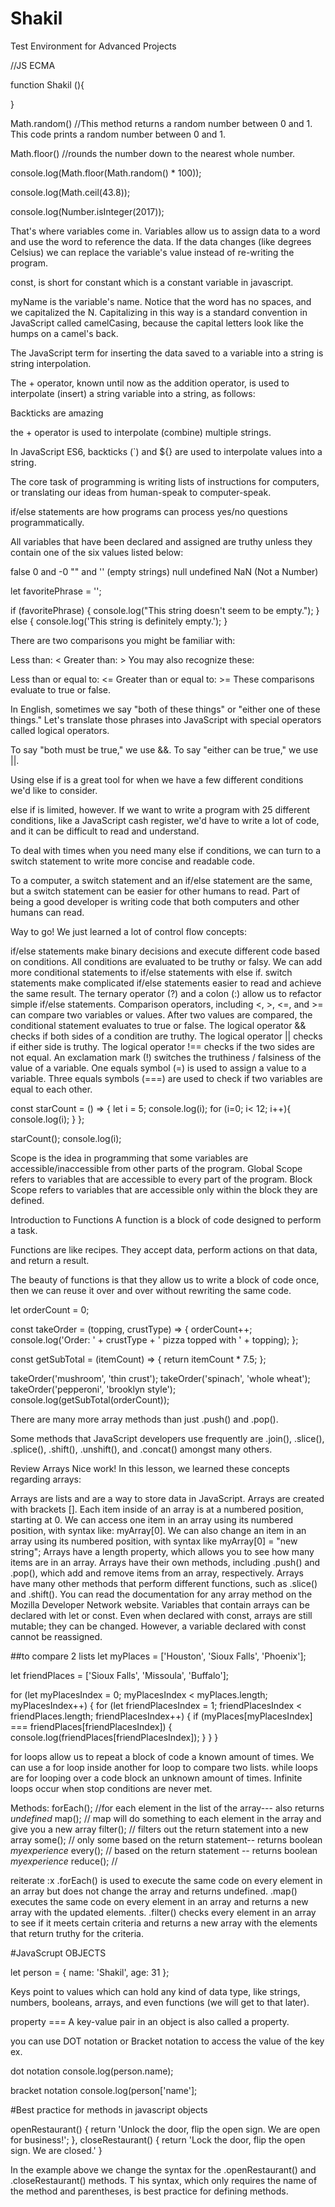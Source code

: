 # Shakil
Test Environment for Advanced Projects

//JS ECMA

function Shakil (){

}

Math.random()		//This method returns a random number between 0 and 1. This code prints a random number between 0 and 1.

Math.floor()		//rounds the number down to the nearest whole number.

console.log(Math.floor(Math.random() * 100));

console.log(Math.ceil(43.8));

console.log(Number.isInteger(2017));

That's where variables come in. 
Variables allow us to assign data to a word and use the word to reference the data. 
If the data changes (like degrees Celsius) we can replace the variable's value instead of re-writing the program.

const, is short for constant which is a constant variable in javascript.

myName is the variable's name. 
Notice that the word has no spaces, and we capitalized the N. 
Capitalizing in this way is a standard convention in JavaScript called camelCasing, because the capital letters look like the humps on a camel's back.

The JavaScript term for inserting the data saved to a variable into a string is string interpolation.

The + operator, known until now as the addition operator, is used to interpolate (insert) a string variable into a string, as follows:

Backticks are amazing

the + operator is used to interpolate (combine) multiple strings.

In JavaScript ES6, backticks (`) and ${} are used to interpolate values into a string.

The core task of programming is writing lists of instructions for computers, or translating our ideas from human-speak to computer-speak.


if/else statements are how programs can process yes/no questions programmatically.

All variables that have been declared and assigned are truthy unless they contain one of the six values listed below:

false
0 and -0
"" and '' (empty strings)
null
undefined
NaN (Not a Number)





let favoritePhrase = '';

if (favoritePhrase) {
  console.log("This string doesn't seem to be empty.");
} else {
  console.log('This string is definitely empty.');
}


There are two comparisons you might be familiar with:

Less than: <
Greater than: >
You may also recognize these:

Less than or equal to: <=
Greater than or equal to: >=
These comparisons evaluate to true or false.



In English, sometimes we say "both of these things" or "either one of these things." Let's translate those phrases into JavaScript with special operators called logical operators.

To say "both must be true," we use &&.
To say "either can be true," we use ||.




Using else if is a great tool for when we have a few different conditions we'd like to consider.

else if is limited, however. If we want to write a program with 25 different conditions, like a JavaScript cash register, we'd have to write a lot of code, and it can be difficult to read and understand.

To deal with times when you need many else if conditions, we can turn to a switch statement to write more concise and readable code.

To a computer, a switch statement and an if/else statement are the same, but a switch statement can be easier for other humans to read. Part of being a good developer is writing code that both computers and other humans can read.







Way to go! We just learned a lot of control flow concepts:

if/else statements make binary decisions and execute different code based on conditions.
All conditions are evaluated to be truthy or falsy.
We can add more conditional statements to if/else statements with else if.
switch statements make complicated if/else statements easier to read and achieve the same result.
The ternary operator (?) and a colon (:) allow us to refactor simple if/else statements.
Comparison operators, including <, >, <=, and >= can compare two variables or values.
After two values are compared, the conditional statement evaluates to true or false.
The logical operator && checks if both sides of a condition are truthy.
The logical operator || checks if either side is truthy.
The logical operator !== checks if the two sides are not equal.
An exclamation mark (!) switches the truthiness / falsiness of the value of a variable.
One equals symbol (=) is used to assign a value to a variable.
Three equals symbols (===) are used to check if two variables are equal to each other.




const starCount = () => {
  let i = 5;
  console.log(i);
  for (i=0; i< 12; i++){
    console.log(i);
  }
};

starCount();
console.log(i);



Scope is the idea in programming that some variables are accessible/inaccessible from other parts of the program.
Global Scope refers to variables that are accessible to every part of the program.
Block Scope refers to variables that are accessible only within the block they are defined.








Introduction to Functions
A function is a block of code designed to perform a task.

Functions are like recipes.
They accept data, perform actions on that data, and return a result. 

The beauty of functions is that they allow us to write a block of code once, then we can reuse it over and over without rewriting the same code.




let orderCount = 0;

const takeOrder = (topping, crustType) => {
  orderCount++;
  console.log('Order: ' + crustType + ' pizza topped with ' + topping);
};

const getSubTotal = (itemCount) => {
  return itemCount * 7.5;
};

takeOrder('mushroom', 'thin crust');
takeOrder('spinach', 'whole wheat');
takeOrder('pepperoni', 'brooklyn style');
console.log(getSubTotal(orderCount));




There are many more array methods than just .push() and .pop(). 

Some methods that JavaScript developers use frequently are 
.join(), 
.slice(), 
.splice(), 
.shift(), 
.unshift(), and 
.concat() amongst many others.





Review Arrays
Nice work! In this lesson, we learned these concepts regarding arrays:

Arrays are lists and are a way to store data in JavaScript.
Arrays are created with brackets [].
Each item inside of an array is at a numbered position, starting at 0.
We can access one item in an array using its numbered position, with syntax like: myArray[0].
We can also change an item in an array using its numbered position, with syntax like myArray[0] = "new string";
Arrays have a length property, which allows you to see how many items are in an array.
Arrays have their own methods, including .push() and .pop(), which add and remove items from an array, respectively.
Arrays have many other methods that perform different functions, such as .slice() and .shift(). You can read the documentation for any array method on the Mozilla Developer Network website.
Variables that contain arrays can be declared with let or const. Even when declared with const, arrays are still mutable; they can be changed. However, a variable declared with const cannot be reassigned.



##to compare 2 lists
let myPlaces = ['Houston', 'Sioux Falls', 'Phoenix'];

let friendPlaces = ['Sioux Falls', 'Missoula', 'Buffalo'];

for (let myPlacesIndex = 0; myPlacesIndex < myPlaces.length; myPlacesIndex++) {
  for (let friendPlacesIndex = 1; friendPlacesIndex < friendPlaces.length; friendPlacesIndex++) {
		if (myPlaces[myPlacesIndex] === friendPlaces[friendPlacesIndex]) {
      console.log(friendPlaces[friendPlacesIndex]);
    }
  }
}



for loops allow us to repeat a block of code a known amount of times.
We can use a for loop inside another for loop to compare two lists.
while loops are for looping over a code block an unknown amount of times.
Infinite loops occur when stop conditions are never met.


Methods:
forEach(); //for each element in the list of the array--- also returns *undefined*
map();     // map will do something to each element in the array and give you a new array
filter();  // filters out the return statement into a new array
some();    // only some based on the return statement-- returns boolean *myexperience*
every();   // based on the return statement -- returns boolean *myexperience*
reduce();  //




reiterate :x
.forEach() is used to execute the same code on every element in an array but does not change the array and returns undefined.
.map() executes the same code on every element in an array and returns a new array with the updated elements.
.filter() checks every element in an array to see if it meets certain criteria and returns a new array with the elements that return truthy for the criteria.



#JavaScrupt OBJECTS

let person = {
  name: 'Shakil',
  age: 31
};

Keys point to values which can hold any kind of data type, like strings, numbers, booleans, arrays, and even functions (we will get to that later).

property === A key-value pair in an object is also called a property. 

you can use DOT notation or Bracket notation to access the value of the key
ex.

dot notation
console.log(person.name);

bracket notation
console.log(person['name'];


#Best practice for methods in javascript objects

openRestaurant() {
    return 'Unlock the door, flip the open sign. We are open for business!';
  },
  closeRestaurant() {
    return 'Lock the door, flip the open sign. We are closed.'
  }
  
  In the example above we change the syntax for the .openRestaurant() and .closeRestaurant() methods. T
  his syntax, which only requires the name of the method and parentheses, is best practice for defining methods.
  
  
